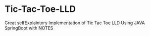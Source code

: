 # Tic-Tac-Toe-LLD
Great selfExplaintory Implementation of Tic Tac Toe LLD Using JAVA SpringBoot with NOTES
